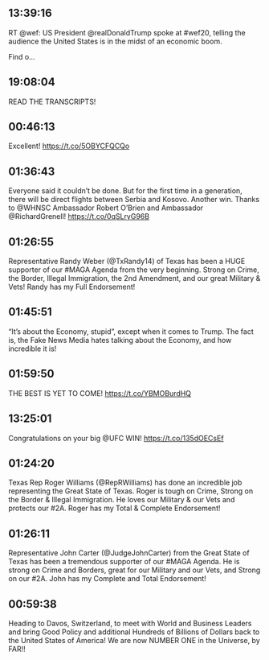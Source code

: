 ## 13:39:16
RT @wef: US President @realDonaldTrump spoke at #wef20, telling the audience the United States is in the midst of an economic boom.

Find o…
## 19:08:04
READ THE TRANSCRIPTS!
## 00:46:13
Excellent! https://t.co/5OBYCFQCQo
## 01:36:43
Everyone said it couldn’t be done. But for the first time in a generation, there will be direct flights between Serbia and Kosovo. Another win. Thanks to @WHNSC Ambassador Robert O’Brien and Ambassador @RichardGrenell! https://t.co/0qSLryG96B
## 01:26:55
Representative Randy Weber (@TxRandy14) of Texas has been a HUGE supporter of our #MAGA Agenda from the very beginning. Strong on Crime, the Border, Illegal Immigration, the 2nd Amendment, and our great Military &amp; Vets! Randy has my Full Endorsement!
## 01:45:51
“It’s about the Economy, stupid”, except when it comes to Trump. The fact is, the Fake News Media hates talking about the Economy, and how incredible it is!
## 01:59:50
THE BEST IS YET TO COME! https://t.co/YBMOBurdHQ
## 13:25:01
Congratulations on your big @UFC WIN! https://t.co/135dOECsEf
## 01:24:20
Texas Rep Roger Williams (@RepRWilliams) has done an incredible job representing the Great State of Texas. Roger is tough on Crime, Strong on the Border &amp; Illegal Immigration. He loves our Military &amp; our Vets and protects our #2A. Roger has my Total &amp; Complete Endorsement!
## 01:26:11
Representative John Carter (@JudgeJohnCarter) from the Great State of Texas has been a tremendous supporter of our #MAGA Agenda. He is strong on Crime and Borders, great for our Military and our Vets, and Strong on our #2A. John has my Complete and Total Endorsement!
## 00:59:38
Heading to Davos, Switzerland, to meet with World and Business Leaders and bring Good Policy and additional Hundreds of Billions of Dollars back to the United States of America! We are now NUMBER ONE in the Universe, by FAR!!
